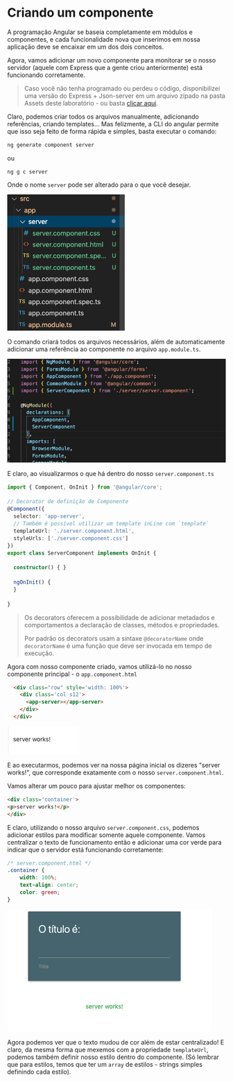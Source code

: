 # Criando um componente

A programação Angular se baseia completamente em módulos e componentes, e cada funcionalidade nova que inserimos em nossa aplicação deve se encaixar em um dos dois conceitos.

Agora, vamos adicionar um novo componente para monitorar se o nosso servidor (aquele com Express que a gente criou anteriormente) está funcionando corretamente.

> Caso você não tenha programado ou perdeu o código, disponibilizei uma versão do Express + Json-server em um arquivo zipado na pasta Assets deste laboratório - ou basta [clicar aqui](assets/servidor-com-geracao-erros.zip).



Claro, podemos criar todos os arquivos manualmente, adicionando referências, criando templates... Mas felizmente, a CLI do angular permite que isso seja feito de forma rápida e simples, basta executar o comando:

```bash
ng generate component server
```

ou

```
ng g c server
```



Onde o nome `server` pode ser alterado para o que você desejar.

![image-20191110190828620](assets/image-20191110190828620.png)

O comando criará todos os arquivos necessários, além de automaticamente adicionar uma referência ao componente no arquivo `app.module.ts`.

![image-20191110190908466](assets/image-20191110190908466.png) 



E claro, ao visualizarmos o que há dentro do nosso `server.component.ts`

```typescript
import { Component, OnInit } from '@angular/core';

// Decorator de definição de Componente
@Component({
  selector: 'app-server',
  // Também é possível utilizar um template inLine com `template`
  templateUrl: './server.component.html',
  styleUrls: ['./server.component.css']
})
export class ServerComponent implements OnInit {

  constructor() { }

  ngOnInit() {
  }

}
```

> Os decorators oferecem a possibilidade de adicionar metadados e comportamentos a declaração de classes, métodos e propriedades. 
>
> Por padrão os decorators usam a sintaxe `@decoratorName` onde `decoratorName` é uma função que deve ser invocada em tempo de execução.



Agora com nosso componente criado, vamos utilizá-lo no nosso componente principal - o `app.component.html`

```html
  <div class="row" style='width: 100%'>
    <div class='col s12'>
      <app-server></app-server>
    </div>
  </div>
```

![image-20191110191720457](assets/image-20191110191720457.png)

  <div class="row">
    <div class='col'>
      <app-server></app-server>
    </div>
  </div>

E ao executarmos, podemos ver na nossa página inicial os dizeres "server works!", que corresponde exatamente com o nosso `server.component.html`.

Vamos alterar um pouco para ajustar melhor os componentes:

```html
<div class='container'>
<p>server works!</p>
</div>

```

E claro, utilizando o nosso arquivo `server.component.css`, podemos adicionar estilos para modificar somente aquele componente. Vamos centralizar o texto de funcionamento então e adicionar uma cor verde para indicar que o servidor está funcionando corretamente:

```css
/* server.component.html */
.container {
    width: 100%;
    text-align: center;
  	color: green;
}
```



![image-20191110192611043](assets/image-20191110192611043.png)

Agora podemos ver que o texto mudou de cor além de estar centralizado! E claro, da mesma forma que mexemos com a propriedade `templateUrl`, podemos também definir nosso estilo dentro do componente. (Só lembrar que para estilos, temos que ter um `array` de estilos - strings simples definindo cada estilo).
